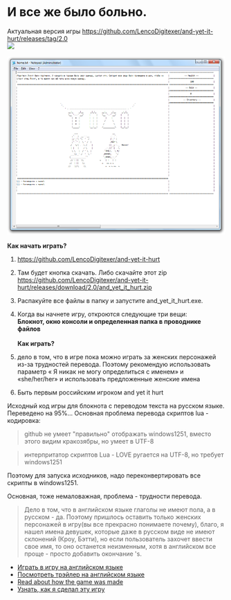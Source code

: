 # И все же было больно.

Актуальная версия игры https://github.com/LencoDigitexer/and-yet-it-hurt/releases/tag/2.0 <br>
<a href="https://github.com/LencoDigitexer/and-yet-it-hurt/releases/download/2.0/and_yet_it_hurt.zip" download>
<img src="https://fxsa.me/data/attachments/23/23571-979e64e416f0e89b27c736cfe6c94209.jpg">
</a>

<img src="2020-03-23_14-21-01.png">

<b>Как начать играть?</b>
1. https://github.com/LencoDigitexer/and-yet-it-hurt
2. Там будет кнопка скачать. Либо скачайте этот zip https://github.com/LencoDigitexer/and-yet-it-hurt/releases/download/2.0/and_yet_it_hurt.zip
3. Распакуйте все файлы в папку и запустите and_yet_it_hurt.exe.
4. Когда вы начнете игру, откроются следующие три вещи: <br>
    <b>Блокнот, окно консоли и определенная папка в проводнике файлов</b>
    <br>
    <br>
<b>Как играть?</b>
 
1. дело в том, что в игре пока можно играть за женских персонажей из-за трудностей перевода. Поэтому рекомендую использовать параметр « Я никак не могу определиться с именем» и «she/her/her» и использовать предложенные женские имена
2. Быть первым российским игроком and yet it hurt


Исходный код игры для блокнота с переводом текста на русском языке.
Переведено на 95%...
Основная проблема перевода скриптов lua - кодировка:
> github не умеет "правильно" отображать windows1251, вместо этого видим кракозябры, но умеет в UTF-8

> интерпритатор скриптов Lua - LOVE ругается на UTF-8, но требует windows1251

Поэтому для запуска исходников, надо переконвертировать все скрипты в windows1251.

Основная, тоже немаловажная, проблема - трудности перевода.
> Дело в том, что в английском языке глаголы не имеют пола, а в русском - да. Поэтому пришлось оставить только женских персонажей в игру(вы все прекрасно понимаете почему), благо, я нашел имена девушек, которые даже в русском виде не имеют склонений (Кроу, Бэтти), но если пользователь захочет ввести свое имя, то оно останется неизменным, хотя в английском все проще - просто добавить окончание 's.

* [Играть в игру на английском языке](https://sheepolution.itch.io/and-yet-it-hurt)
* [Посмотреть трэйлер на английском языке](https://www.youtube.com/watch?v=qcdMVoE4mJM)
* [Read about how the game was made](https://sheepolution.com/blog/gamedev/how-i-made-a-game-played-in-notepad/)
* [Узнать, как я сделал эту игру](https://habr.com/ru/company/playgendary/blog/488222/)
